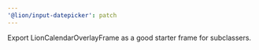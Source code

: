 ```yaml
---
'@lion/input-datepicker': patch
---
```


Export LionCalendarOverlayFrame as a good starter frame for subclassers.
